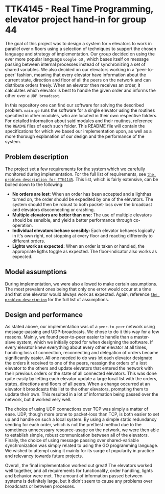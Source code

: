 TTK4145 - Real Time Programming, elevator project hand-in for group 44
=====================================================================
The goal of this project was to design a system for `n` elevators to work in parallel over `m` floors using a selection of techniques to support the chosen language and strategy of implementation. Our group decided on using the ever more popular language `Google GO` , which bases itself on message passing between internal processes instead of synchronizing a set of shared variables. We also decided on our elevators working in a 'peer-to-peer' fashion, meaning that every elevator have information about the current state, direction and floor of all the peers on the network and can distribute orders freely. When an elevator then receives an order, it calculates which elevator is best to handle the given order and informs the other over a `UDP broadcast`. 

In this repository one can find our software for solving the described problem. `main.go` runs the software for a single elevator using the routines specified in other modules, who are located in their own respective folders. For detailed information about said modules and their routines, reference the `README` files of each such folder. This README file will contain the specifications for which we based our implementation upon, as well as a more thorough explanation of our design and the performance of the system. 

Problem description
-------------------
The project set a few requirements for the system which we carefully monitored during implementation. For the full list of requirements, see [`the problem description for TTK4145`](https://github.com/TTK4145/Project/blob/master/README.md). This list, which is fairly extensive, can be boiled down to the following: 
- **No orders are lost:** When an order has been accepted and a lighthas turned on, the order should be expedited by one of the elevators. The system should then be robust to both packet-loss over the broadcast and elevators disconnecting or crashing. 
- **Multiple elevators are better than one:** The use of multiple elevators should be sensible, and yield a better performance through co-operation.
- **Individual elevators behave sensibly:** Each elevator behaves logically in it's own right, not stopping at every floor and reacting differently to different orders. 
- **Lights work as expected:** When an order is taken or handled, the appropriate ligths toggle as expected. The floor-indicator also works as expected. 

Model assumptions
-----------------
During implementation, we were also allowed to make certain assumptions. The most prevalent ones being that only one error would occur at a time and that one elevator would always work as expected. Again, reference [`the problem description`](https://github.com/TTK4145/Project/blob/master/README.md) for the full list of assumptions. 

Design and performance
----------------------
As stated above, our implementation was of a `peer-to-peer` network using message-passing and UDP-broadcasts. We chose to do it this way for a few reasons. Mainly, we found peer-to-peer easier to handle than a master-slave system, which we initially opted for when designing the software. If every elevator knew everything about every other elevator at all times, handling loss of connection, reconnecting and delegation of orders became significantly easier. All one needed to do was let each elevator designate the orders it received to one of the peers, reassign the orders of a lost elevator to the others and update elevators that entered the network with their previous orders or the state of all connected elevators. This was done quite easily by letting each elevator update a large local list with the orders, states, directions and floors of all peers. When a change occurred at an elevator it broadcasts this list to the other elevators, prompting them to update their own. This resulted in a lot of information being passed over the network, but it worked very well. 

The choice of using UDP connections over TCP was simply a matter of ease. UDP, though more prone to packet-loss than TCP, is both easier to set up and handle on such a local system. By using a simple static redundancy sending for each order, which is not the prettiest method due to the sometimes unnecessary resource-usage on the network, we were then able to establish simple, robust communication between all of the elevators. Finally, the choice of using message passing over shared-variable synchronization was simply related to using the GO programming language. We wished to attempt using it mainly for its surge of popularity in practice and relevancy towards future projects. 

Overall, the final implementation worked out great! The elevators worked well together, and all requirements for functionality, order handling, lights and behavior were met. The amount of information passed between systems is definitely large, but it didn't seem to cause any problems over broadcasts or between processes. 
